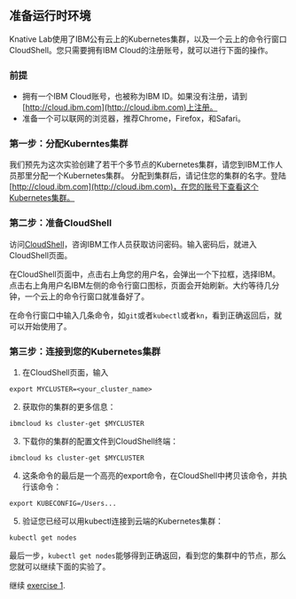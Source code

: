 ## 准备运行时环境

Knative Lab使用了IBM公有云上的Kubernetes集群，以及一个云上的命令行窗口CloudShell。您只需要拥有IBM Cloud的注册账号，就可以进行下面的操作。

### 前提
- 拥有一个IBM Cloud账号，也被称为IBM ID。如果没有注册，请到[http://cloud.ibm.com](http://cloud.ibm.com)上注册。
- 准备一个可以联网的浏览器，推荐Chrome，Firefox，和Safari。

### 第一步：分配Kuberntes集群

我们预先为这次实验创建了若干个多节点的Kubernetes集群，请您到IBM工作人员那里分配一个Kubernetes集群。
分配到集群后，请记住您的集群的名字。登陆[http://cloud.ibm.com](http://cloud.ibm.com)，在您的账号下查看这个Kubernetes集群。

### 第二步：准备CloudShell

访问[CloudShell](https://cloudshell-console-ikslab.us-south.cf.cloud.ibm.com/)，咨询IBM工作人员获取访问密码。输入密码后，就进入CloudShell页面。

在CloudShell页面中，点击右上角您的用户名，会弹出一个下拉框，选择IBM。
点击右上角用户名IBM左侧的命令行窗口图标，页面会开始刷新。大约等待几分钟，一个云上的命令行窗口就准备好了。

在命令行窗口中输入几条命令，如`git`或者`kubectl`或者`kn`，看到正确返回后，就可以开始使用了。

### 第三步：连接到您的Kubernetes集群

1. 在CloudShell页面，输入
```
export MYCLUSTER=<your_cluster_name>
```
2. 获取你的集群的更多信息：
```
ibmcloud ks cluster-get $MYCLUSTER
```
3. 下载你的集群的配置文件到CloudShell终端：
```
ibmcloud ks cluster-get $MYCLUSTER
```
4. 这条命令的最后是一个高亮的export命令，在CloudShell中拷贝该命令，并执行该命令：
```
export KUBECONFIG=/Users...
```
5. 验证您已经可以用kubectl连接到云端的Kubernetes集群：
```
kubectl get nodes
```
最后一步，`kubectl get nodes`能够得到正确返回，看到您的集群中的节点，那么您就可以继续下面的实验了。

继续 [exercise 1](../exercise-1.md).
